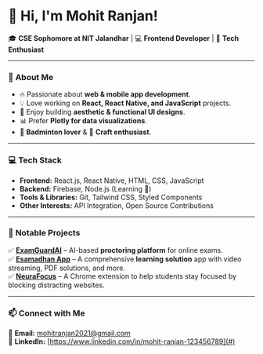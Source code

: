 # **👋 Hi, I'm Mohit Ranjan!**  
🎓 **CSE Sophomore at NIT Jalandhar** | 💻 **Frontend Developer** | 🎨 **Tech Enthusiast**  

---

### 🚀 **About Me**  
- 🔥 Passionate about **web & mobile app development**.  
- 💡 Love working on **React, React Native, and JavaScript** projects.  
- 🎨 Enjoy building **aesthetic & functional UI designs**.  
- 📊 Prefer **Plotly for data visualizations**.  
- 🏸 **Badminton lover** & 🎨 **Craft enthusiast**.  

---

### 💻 **Tech Stack**  
- **Frontend:** React.js, React Native, HTML, CSS, JavaScript  
- **Backend:** Firebase, Node.js (Learning 🚀)  
- **Tools & Libraries:** Git, Tailwind CSS, Styled Components  
- **Other Interests:** API Integration, Open Source Contributions  

---

### 📌 **Notable Projects**  
✅ **[ExamGuardAI](#)** – AI-based **proctoring platform** for online exams.  
✅ **[Esamadhan App](#)** – A comprehensive **learning solution** app with video streaming, PDF solutions, and more.  
✅ **[NeuraFocus](#)** – A Chrome extension to help students stay focused by blocking distracting websites.  

---

### 📫 **Connect with Me**  

📧 **Email:** mohitranjan2021@gmail.com  
🔗 **LinkedIn:** [https://www.linkedin.com/in/mohit-ranjan-123456789](#)

